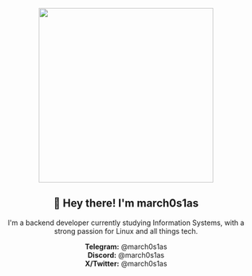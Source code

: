 <p align="center">
  <img src="banner-march0s1as.png" width="350">
</p>

<h2 align="center">👋 Hey there! I'm march0s1as</h2>

<p align="center">
  I'm a backend developer currently studying Information Systems, with a strong passion for Linux and all things tech.
</p>

<p align="center">
  <b>Telegram:</b> @march0s1as<br>
  <b>Discord:</b> @march0s1as<br>
  <b>X/Twitter:</b> @march0s1as
</p>
